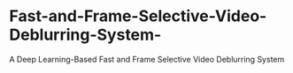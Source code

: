 # Fast-and-Frame-Selective-Video-Deblurring-System-
A Deep Learning-Based Fast and Frame Selective Video Deblurring System  
